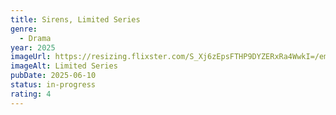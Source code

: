 ```yaml
---
title: Sirens, Limited Series
genre:
  - Drama
year: 2025
imageUrl: https://resizing.flixster.com/S_Xj6zEpsFTHP9DYZERxRa4WwkI=/ems.cHJkLWVtcy1hc3NldHMvdHZzZWFzb24vZTI4ZWEzOTAtNGM0NC00ZTFkLWI5MmEtNzVlN2FiZTU0NzQxLmpwZw==
imageAlt: Limited Series
pubDate: 2025-06-10
status: in-progress
rating: 4
---
```

